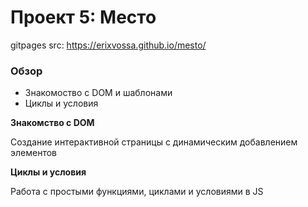 # Проект 5: Место

gitpages src: https://erixvossa.github.io/mesto/

### Обзор

* Знакомоство с DOM и шаблонами
* Циклы и условия

**Знакомство с DOM**

Создание интерактивной страницы с динамическим добавлением элементов

**Циклы и условия**

Работа с простыми функциями, циклами и условиями в JS
